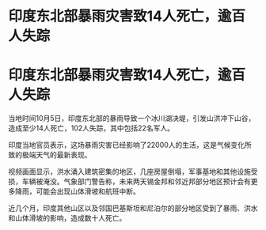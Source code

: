 # 印度东北部暴雨灾害致14人死亡，逾百人失踪

# 印度东北部暴雨灾害致14人死亡，逾百人失踪

当地时间10月5日，印度东北部的暴雨导致一个冰川湖决堤，引发山洪冲下山谷，造成至少14人死亡，102人失踪，其中包括22名军人。

印度当地官员表示，这场暴雨灾害已经影响了22000人的生活，这是气候变化所致的极端天气的最新表现。

视频画面显示，洪水涌入建筑密集的地区，几座房屋倒塌，军事基地和其他设施受损，车辆被淹没。气象部门警告称，未来两天锡金邦和邻近邦部分地区预计会有更多降雨，可能会出现山体滑坡和航班中断。

近几个月，印度其他山区以及邻国巴基斯坦和尼泊尔的部分地区受到了暴雨、洪水和山体滑坡的影响，造成数十人死亡。

